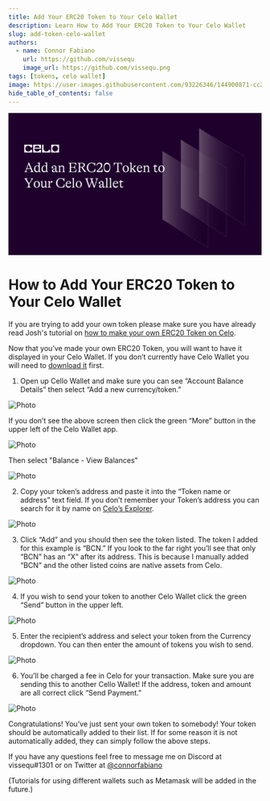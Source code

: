 ```yaml
---
title: Add Your ERC20 Token to Your Celo Wallet
description: Learn How to Add Your ERC20 Token to Your Celo Wallet
slug: add-token-celo-wallet
authors:
  - name: Connor Fabiano
    url: https://github.com/vissequ
    image_url: https://github.com/vissequ.png
tags: [tokens, celo wallet]
image: https://user-images.githubusercontent.com/93226346/144900871-cc2ffa50-d7f2-46c3-94dd-15126d71f57b.png
hide_table_of_contents: false
---
```


![header](../src/data-tutorials/showcase/beginner/add-an-erc20-token-to-your-celo-wallet.png)

# How to Add Your ERC20 Token to Your Celo Wallet

If you are trying to add your own token please make sure you have already read Josh's tutorial on [how to make your own ERC20 Token on Celo](https://docs.celo.org/developer-resources/walkthroughs/no-code-erc20).

Now that you’ve made your own ERC20 Token, you will want to have it displayed in your Celo Wallet. If you don’t currently have Celo Wallet you will need to [download it](https://celowallet.app/setup) first.

<!-- truncate -->

1. Open up Cello Wallet and make sure you can see “Account Balance Details” then select “Add a new currency/token.”

![Photo](https://user-images.githubusercontent.com/93226346/144902366-42169908-95e8-4d0a-a6d8-b6ad021394cf.png)

If you don’t see the above screen then click the green “More” button in the upper left of the Celo Wallet app.

![Photo](https://user-images.githubusercontent.com/93226346/144900620-2ed8b9a1-513e-4a8b-a95a-9542c97c2908.png)

Then select "Balance - View Balances"

![Photo](https://user-images.githubusercontent.com/93226346/144900692-5a213c05-a99e-408b-97c9-7aeed41d870c.png)

2. Copy your token’s address and paste it into the “Token name or address” text field. If you don’t remember your Token’s address you can search for it by name on [Celo’s Explorer](https://explorer.celo.org/).

![Photo](https://user-images.githubusercontent.com/93226346/144900871-cc2ffa50-d7f2-46c3-94dd-15126d71f57b.png)

3. Click “Add” and you should then see the token listed. The token I added for this example is “BCN.” If you look to the far right you’ll see that only “BCN” has an “X” after its address. This is because I manually added “BCN” and the other listed coins are native assets from Celo.

![Photo](https://user-images.githubusercontent.com/93226346/144901070-cc1e1317-d2ab-4279-8c83-dd62072b9987.png)

4. If you wish to send your token to another Celo Wallet click the green “Send” button in the upper left.

![Photo](https://user-images.githubusercontent.com/93226346/144901103-72335db9-7806-40e4-bdad-11a8c8ad51b6.png)

5. Enter the recipient’s address and select your token from the Currency dropdown. You can then enter the amount of tokens you wish to send.

![Photo](https://user-images.githubusercontent.com/93226346/144901137-2b679ac6-24ea-4947-80fd-4fab1d3b76cd.png)

6. You’ll be charged a fee in Celo for your transaction. Make sure you are sending this to another Cello Wallet! If the address, token and amount are all correct click “Send Payment.”

![Photo](https://user-images.githubusercontent.com/93226346/144901189-2f9adb93-9cce-48ff-8e4d-1476b75f1fec.png)

Congratulations! You’ve just sent your own token to somebody! Your token should be automatically added to their list. If for some reason it is not automatically added, they can simply follow the above steps.

If you have any questions feel free to message me on Discord at vissequ#1301 or on Twitter at [@connorfabiano](https://twitter.com/connorfabiano)

(Tutorials for using different wallets such as Metamask will be added in the future.)
